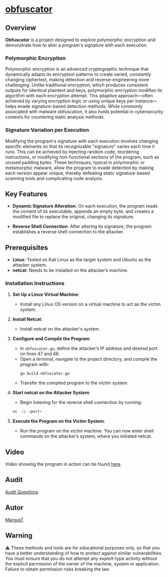 # [obfuscator](https://github.com/01-edu/public/tree/master/subjects/cybersecurity/obfuscator)

## Overview

**Obfuscator** is a project designed to explore polymorphic encryption and demonstrate how to alter a program's signature with each execution.

### Polymorphic Encryption

Polymorphic encryption is an advanced cryptographic technique that dynamically adapts its encryption patterns to create varied, constantly changing ciphertext, making detection and reverse-engineering more challenging. Unlike traditional encryption, which produces consistent outputs for identical plaintext and keys, polymorphic encryption modifies its algorithm with each encryption attempt. This adaptive approach—often achieved by varying encryption logic or using unique keys per instance—helps evade signature-based detection methods. While commonly associated with malware obfuscation, it also holds potential in cybersecurity contexts for countering static analysis methods.

### Signature Variation per Execution

Modifying the program's signature with each execution involves changing specific elements so that its recognizable "signature" varies each time it runs. This can be achieved by injecting random code, reordering instructions, or modifying non-functional sections of the program, such as unused padding bytes. These techniques, typical in polymorphic or metamorphic malware, allow the program to evade detection by making each version appear unique, thereby defeating static signature-based scanning tools and complicating code analysis.

## Key Features

- **Dynamic Signature Alteration**: On each execution, the program reads the content of its executable, appends an empty byte, and creates a modified file to replace the original, changing its signature.
  
- **Reverse Shell Connection**: After altering its signature, the program establishes a reverse shell connection to the attacker.

## Prerequisites

- **Linux**: Tested on Kali Linux as the target system and Ubuntu as the attacker system.
- **netcat**: Needs to be installed on the attacker’s machine.

### Installation Instructions

1. **Set Up a Linux Virtual Machine**:
   - Install any Linux OS version on a virtual machine to act as the victim system.

2. **Install Netcat**:
   - Install netcat on the attacker's system.

3. **Configure and Compile the Program**:
   - In `obfuscator.go`, define the attacker’s IP address and desired port on lines 47 and 48.
   - Open a terminal, navigate to the project directory, and compile the program with:
     ```bash
     go build obfuscator.go
     ```
   - Transfer the compiled program to the victim system.

4. **Start netcat on the Attacker System**:
   - Begin listening for the reverse shell connection by running:
   ```bash
   nc -lp <port>
   ```
5. **Execute the Program on the Victim System**:
   - Run the program on the victim machine. You can now enter shell commands on the attacker’s  system, where you initiated netcat.

## Video

Video showing the program in action can be found [here](https://www.youtube.com/watch?v=fdfFKgVmNWw).

## Audit
 [Audit Questions](https://github.com/01-edu/public/tree/master/subjects/cybersecurity/obfuscator/audit)


## Autor
[MargusT](https://01.kood.tech/git/MargusT)

## Warning
⚠️ These methods and tools are for educational purposes only, so that you have a better understanding of how to protect against similar vulnerabilities. You must ensure that you do not attempt any exploit-type activity without the explicit permission of the owner of the machine, system or application. Failure to obtain permission risks breaking the law.